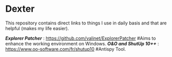 # Dexter
This repository contains direct links to things I use in daily basis and that are helpful (makes my life easier).


**_Explorer Patcher_** : https://github.com/valinet/ExplorerPatcher                   #Aims to enhance the working environment on Windows. 
**_O&O and ShutUp 10++_** : https://www.oo-software.com/fr/shutup10                   #Antispy Tool.
